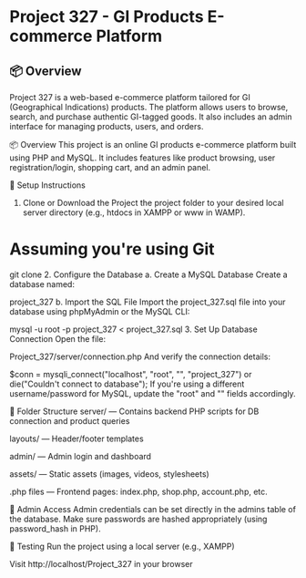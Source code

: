 # Project 327 - GI Products E-commerce Platform

## 📦 Overview

Project 327 is a web-based e-commerce platform tailored for GI (Geographical Indications) products. The platform allows users to browse, search, and purchase authentic GI-tagged goods. It also includes an admin interface for managing products, users, and orders.

📦 Overview
This project is an online GI products e-commerce platform built using PHP and MySQL. It includes features like product browsing, user registration/login, shopping cart, and an admin panel.

🚀 Setup Instructions
1. Clone or Download the Project the project folder to your desired local server directory (e.g., htdocs in XAMPP or www in WAMP).

# Assuming you're using Git
git clone <repository-url>
2. Configure the Database
a. Create a MySQL Database
Create a database named:

project_327
b. Import the SQL File
Import the project_327.sql file  into your database using phpMyAdmin or the MySQL CLI:

mysql -u root -p project_327 < project_327.sql
3. Set Up Database Connection
Open the file:

Project_327/server/connection.php
And verify the connection details:

$conn = mysqli_connect("localhost", "root", "", "project_327")
        or die("Couldn't connect to database");
If you're using a different username/password for MySQL, update the "root" and "" fields accordingly.

📁 Folder Structure
server/ — Contains backend PHP scripts for DB connection and product queries

layouts/ — Header/footer templates

admin/ — Admin login and dashboard

assets/ — Static assets (images, videos, stylesheets)

.php files — Frontend pages: index.php, shop.php, account.php, etc.

🔐 Admin Access
Admin credentials can be set directly in the admins table of the database. Make sure passwords are hashed appropriately (using password_hash in PHP).

🧪 Testing
Run the project using a local server (e.g., XAMPP)

Visit http://localhost/Project_327 in your browser
